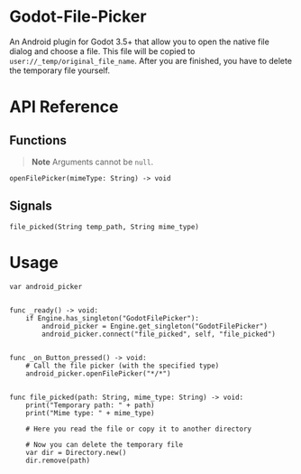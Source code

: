 # Godot-File-Picker

An Android plugin for Godot 3.5+ that allow you to open the native file dialog and choose a file. This file will be copied to `user://_temp/original_file_name`. After you are finished, you have to delete the temporary file yourself.

# API Reference

## Functions
> **Note**
> Arguments cannot be `null`.
```gdscript
openFilePicker(mimeType: String) -> void
```
## Signals
```gdscript
file_picked(String temp_path, String mime_type)
```


# Usage
```gdscript
var android_picker


func _ready() -> void:
    if Engine.has_singleton("GodotFilePicker"):
        android_picker = Engine.get_singleton("GodotFilePicker")
        android_picker.connect("file_picked", self, "file_picked")


func _on_Button_pressed() -> void:
    # Call the file picker (with the specified type)
    android_picker.openFilePicker("*/*")


func file_picked(path: String, mime_type: String) -> void:
    print("Temporary path: " + path)
    print("Mime type: " + mime_type)

    # Here you read the file or copy it to another directory

    # Now you can delete the temporary file
    var dir = Directory.new()
    dir.remove(path)
```
